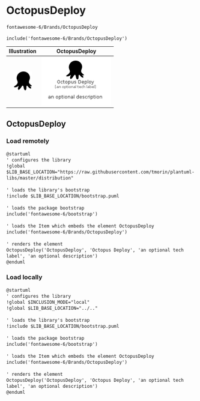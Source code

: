 # OctopusDeploy


```text
fontawesome-6/Brands/OctopusDeploy
```

```text
include('fontawesome-6/Brands/OctopusDeploy')
```



| Illustration | OctopusDeploy |
| :---: | :---: |
| ![illustration for Illustration](../../fontawesome-6/Brands/OctopusDeploy.png) | ![illustration for OctopusDeploy](../../fontawesome-6/Brands/OctopusDeploy.Local.png) |




## OctopusDeploy

### Load remotely
```plantuml
@startuml
' configures the library
!global $LIB_BASE_LOCATION="https://raw.githubusercontent.com/tmorin/plantuml-libs/master/distribution"

' loads the library's bootstrap
!include $LIB_BASE_LOCATION/bootstrap.puml

' loads the package bootstrap
include('fontawesome-6/bootstrap')

' loads the Item which embeds the element OctopusDeploy
include('fontawesome-6/Brands/OctopusDeploy')

' renders the element
OctopusDeploy('OctopusDeploy', 'Octopus Deploy', 'an optional tech label', 'an optional description')
@enduml
```

### Load locally
```plantuml
@startuml
' configures the library
!global $INCLUSION_MODE="local"
!global $LIB_BASE_LOCATION="../.."

' loads the library's bootstrap
!include $LIB_BASE_LOCATION/bootstrap.puml

' loads the package bootstrap
include('fontawesome-6/bootstrap')

' loads the Item which embeds the element OctopusDeploy
include('fontawesome-6/Brands/OctopusDeploy')

' renders the element
OctopusDeploy('OctopusDeploy', 'Octopus Deploy', 'an optional tech label', 'an optional description')
@enduml
```

